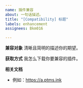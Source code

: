 ```yaml
---
name: 插件兼容
about: 一句话描述。
title: "[Compatibility] 标题"
labels: enhancement
assignees: Bkm016

---
```


**兼容对象**
清晰且简明的描述你的期望。

**获取方式**
我怎么下载你要兼容的插件。

**相关文档**
- 例如：https://a.ptms.ink
